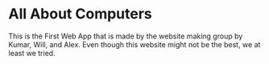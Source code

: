 # All About Computers
This is the First Web App that is made by the website making group by Kumar, Will, and Alex.
Even though this website might not be the best, we at least we tried.
